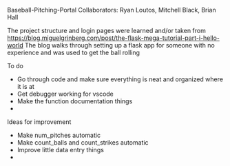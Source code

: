 Baseball-Pitching-Portal
Collaborators: Ryan Loutos, Mitchell Black, Brian Hall

The project structure and login pages were learned and/or taken from 
https://blog.miguelgrinberg.com/post/the-flask-mega-tutorial-part-i-hello-world
The blog walks through setting up a flask app for someone with no experience and was used 
to get the ball rolling

To do
- Go through code and make sure everything is neat and organized where it is at
- Get debugger working for vscode
- Make the function documentation things
- 

Ideas for improvement
- Make num_pitches automatic
- Make count_balls and count_strikes automatic
- Improve little data entry things
- 

